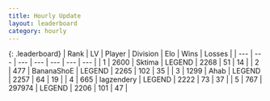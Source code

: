 ```yaml
---
title: Hourly Update
layout: leaderboard
category: hourly
---
```


{: .leaderboard}
| Rank | LV | Player | Division | Elo | Wins | Losses |
| --- | --- | --- | --- | --- | --- | --- |
| <span data-change="2">1</span> | 2600 | <span title="ID: 353063">Sktima</span> | LEGEND | <span data-change="13">2268</span> | <span data-change="3">51</span> | <span data-change="0">14</span> |
| <span data-change="-1">2</span> | 477 | <span title="ID: 596014">BananaShoE</span> | LEGEND | <span data-change="0">2265</span> | <span data-change="0">102</span> | <span data-change="0">35</span> |
| <span data-change="-1">3</span> | 1299 | <span title="ID: 402846">Ahab</span> | LEGEND | <span data-change="-5">2257</span> | <span data-change="1">64</span> | <span data-change="1">19</span> |
| <span data-change="0">4</span> | 665 | <span title="ID: 628282">lagzendery</span> | LEGEND | <span data-change="0">2222</span> | <span data-change="0">73</span> | <span data-change="0">37</span> |
| <span data-change="0">5</span> | 767 | <span title="ID: 544038">297974</span> | LEGEND | <span data-change="0">2206</span> | <span data-change="0">101</span> | <span data-change="0">47</span> |
